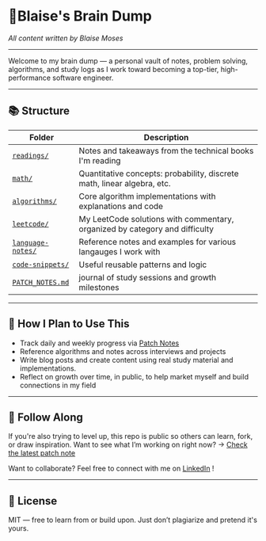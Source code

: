 # 🧠Blaise's Brain Dump 
*All content written by Blaise Moses*

---

Welcome to my brain dump — a personal vault of notes, problem solving, algorithms, and study logs as I work toward becoming a top-tier, high-performance software engineer.

---

## 📚 Structure

| Folder | Description |
|--------|-------------|
| [`readings/`](./readings) | Notes and takeaways from the technical books I'm reading |
| [`math/`](./math) | Quantitative concepts: probability, discrete math, linear algebra, etc. |
| [`algorithms/`](./algorithms) | Core algorithm implementations with explanations and code |
| [`leetcode/`](./leetcode) | My LeetCode solutions with commentary, organized by category and difficulty |
| [`language-notes/`](./language-notes) | Reference notes and examples for various langauges I work with |
| [`code-snippets/`](./code-snippets) | Useful reusable patterns and logic |
|[`PATCH_NOTES.md`](./PATCH_NOTES.md) | journal of study sessions and growth milestones |

---

## 🧩 How I Plan to Use This

- Track daily and weekly progress via [Patch Notes](./PATCH_NOTES.md)
- Reference algorithms and notes across interviews and projects
- Write blog posts and create content using real study material and implementations.
- Reflect on growth over time, in public, to help market myself and build connections in my field

---
## 📣 Follow Along

If you're also trying to level up, this repo is public so others can learn, fork, or draw inspiration.  Want to see what I’m working on right now? → [Check the latest patch note](./PATCH_NOTES.md)

Want to collaborate? Feel free to connect with me on [LinkedIn](https://www.linkedin.com/in/blaise-moses/) !

---
## 🔖 License

MIT — free to learn from or build upon. Just don’t plagiarize and pretend it's yours.